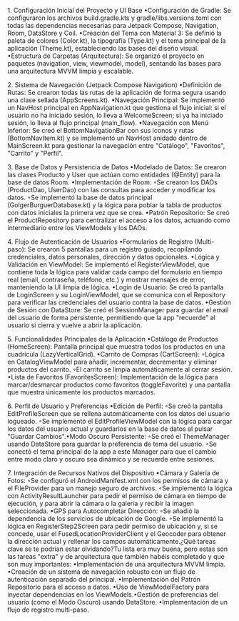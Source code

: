 1.⁠ ⁠Configuración Inicial del Proyecto y UI Base
•Configuración de Gradle: Se configuraron los archivos build.gradle.kts y gradle/libs.versions.toml con todas las dependencias necesarias para Jetpack Compose, Navigation, Room, DataStore y Coil.
•Creación del Tema con Material 3: Se definió la paleta de colores (Color.kt), la tipografía (Type.kt) y el tema principal de la aplicación (Theme.kt), estableciendo las bases del diseño visual.
•Estructura de Carpetas (Arquitectura): Se organizó el proyecto en paquetes (navigation, view, viewmodel, model), sentando las bases para una arquitectura MVVM limpia y escalable.

2.⁠ ⁠Sistema de Navegación (Jetpack Compose Navigation)
•Definición de Rutas: Se crearon todas las rutas de la aplicación de forma segura usando una clase sellada (AppScreens.kt).
•Navegación Principal: Se implementó un NavHost principal en AppNavigation.kt que gestiona el flujo inicial: si el usuario no ha iniciado sesión, lo lleva a WelcomeScreen; si ya ha iniciado sesión, lo lleva al flujo principal (main_flow).
•Navegación con Menú Inferior: Se creó el BottomNavigationBar con sus iconos y rutas (BottomNavItem.kt) y se implementó un NavHost anidado dentro de MainScreen.kt para gestionar la navegación entre "Catálogo", "Favoritos", "Carrito" y "Perfil".


3.⁠ ⁠Base de Datos y Persistencia de Datos
•Modelado de Datos: Se crearon las clases Producto y User que actúan como entidades (@Entity) para la base de datos Room.
•Implementación de Room:
◦Se crearon los DAOs (ProductDao, UserDao) con las consultas para acceder y modificar los datos.
◦Se implementó la base de datos principal (GolgerBurguerDatabase.kt) y la lógica para poblar la tabla de productos con datos iniciales la primera vez que se crea.
•Patrón Repositorio: Se creó el ProductRepository para centralizar el acceso a los datos, actuando como intermediario entre los ViewModels y los DAOs.


4.⁠ ⁠Flujo de Autenticación de Usuarios
•Formularios de Registro (Multi-paso): Se crearon 5 pantallas para un registro guiado, recopilando credenciales, datos personales, dirección y datos opcionales.
•Lógica y Validación en ViewModel: Se implementó el RegisterViewModel, que contiene toda la lógica para validar cada campo del formulario en tiempo real (email, contraseña, teléfono, etc.) y mostrar mensajes de error, manteniendo la UI limpia de lógica.
•Login de Usuario: Se creó la pantalla de LoginScreen y su LoginViewModel, que se comunica con el Repository para verificar las credenciales del usuario contra la base de datos.
•Gestión de Sesión con DataStore: Se creó el SessionManager para guardar el email del usuario de forma persistente, permitiendo que la app "recuerde" al usuario si cierra y vuelve a abrir la aplicación.

5.⁠ ⁠Funcionalidades Principales de la Aplicación
•Catálogo de Productos (HomeScreen): Pantalla principal que muestra todos los productos en una cuadrícula (LazyVerticalGrid).
•Carrito de Compras (CartScreen):
◦Lógica en CatalogViewModel para añadir, incrementar, decrementar y eliminar productos del carrito.
◦El carrito se limpia automáticamente al cerrar sesión.
•Lista de Favoritos (FavoritesScreen): Implementación de la lógica para marcar/desmarcar productos como favoritos (toggleFavorite) y una pantalla que muestra únicamente los productos marcados.


6.⁠ ⁠Perfil de Usuario y Preferencias
•Edición de Perfil:
◦Se creó la pantalla EditProfileScreen que se rellena automáticamente con los datos del usuario logueado.
◦Se implementó el EditProfileViewModel con la lógica para cargar los datos del usuario actual y guardarlos en la base de datos al pulsar "Guardar Cambios".•Modo Oscuro Persistente:
◦Se creó el ThemeManager usando DataStore para guardar la preferencia de tema del usuario.
◦Se conectó el tema principal de la app a este Manager para que el cambio entre modo claro y oscuro sea dinámico y se recuerde entre sesiones.

7.⁠ ⁠Integración de Recursos Nativos del Dispositivo
•Cámara y Galería de Fotos:
◦Se configuró el AndroidManifest.xml con los permisos de cámara y el FileProvider para un manejo seguro de archivos.
◦Se implementó la lógica con ActivityResultLauncher para pedir el permiso de cámara en tiempo de ejecución, y para abrir la cámara o la galería y recibir la imagen seleccionada.
•GPS para Autocompletar Dirección:
◦Se añadió la dependencia de los servicios de ubicación de Google.
◦Se implementó la lógica en RegisterStep2Screen para pedir permiso de ubicación y, si se concede, usar el FusedLocationProviderClient y el Geocoder para obtener la dirección actual y rellenar los campos automáticamente.¿Qué tareas clave se te podrían estar olvidando?Tu lista era muy buena, pero estas son las tareas "extra" y de arquitectura que también habéis completado y que son muy importantes:
•Implementación de una arquitectura MVVM limpia.
•Creación de un sistema de navegación robusto con un flujo de autenticación separado del principal.
•Implementación del Patrón Repositorio para el acceso a datos.
•Uso de ViewModelFactory para inyectar dependencias en los ViewModels.•Gestión de preferencias del usuario (como el Modo Oscuro) usando DataStore.
•Implementación de un flujo de registro multi-paso.
